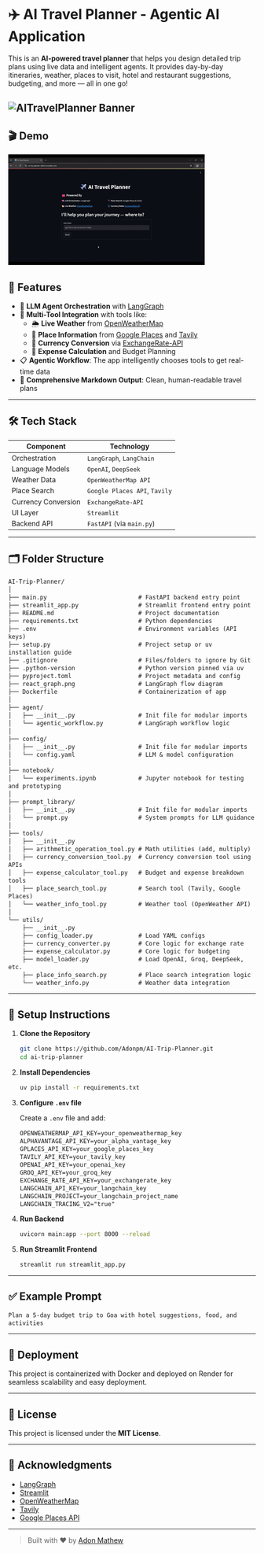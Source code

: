 # ✈️ AI Travel Planner - Agentic AI Application

This is an **AI-powered travel planner** that helps you design detailed trip plans using live data and intelligent agents. It provides day-by-day itineraries, weather, places to visit, hotel and restaurant suggestions, budgeting, and more — all in one go!

![AITravelPlanner Banner](https://img.shields.io/badge/AI%20Travel%20Planner-Agentic%20AI%20Application-blue?style=for-the-badge)
---

## 🎬 Demo

![AI Travel Planner Demo](demo/ai-travel-planner-video.gif)

## 🚀 Features

- 🧠 **LLM Agent Orchestration** with [LangGraph](https://github.com/langchain-ai/langgraph)
- 💬 **Multi-Tool Integration** with tools like:
  - 🌦️ **Live Weather** from [OpenWeatherMap](https://openweathermap.org/)
  - 📍 **Place Information** from [Google Places](https://developers.google.com/maps/documentation/places/web-service/overview) and [Tavily](https://www.tavily.com/)
  - 💱 **Currency Conversion** via [ExchangeRate-API](https://www.exchangerate-api.com/)
  - 🧾 **Expense Calculation** and Budget Planning
- 📋 **Agentic Workflow**: The app intelligently chooses tools to get real-time data
- 📄 **Comprehensive Markdown Output**: Clean, human-readable travel plans

---

## 🛠️ Tech Stack

| Component          | Technology                          |
|--------------------|-------------------------------------|
| Orchestration      | `LangGraph`, `LangChain`            |
| Language Models    | `OpenAI`, `DeepSeek`                |
| Weather Data       | `OpenWeatherMap API`                |
| Place Search       | `Google Places API`, `Tavily`       |
| Currency Conversion| `ExchangeRate-API`                  |
| UI Layer           | `Streamlit`                         |
| Backend API        | `FastAPI` (via `main.py`)           |

---

## 🗂️ Folder Structure

```
AI-Trip-Planner/
│
├── main.py                          # FastAPI backend entry point
├── streamlit_app.py                 # Streamlit frontend entry point
├── README.md                        # Project documentation
├── requirements.txt                 # Python dependencies
├── .env                             # Environment variables (API keys)
├── setup.py                         # Project setup or uv installation guide
├── .gitignore                       # Files/folders to ignore by Git
├── .python-version                  # Python version pinned via uv
├── pyproject.toml                   # Project metadata and config
├── react_graph.png                  # LangGraph flow diagram
├── Dockerfile                       # Containerization of app
│
├── agent/
│   ├── __init__.py                  # Init file for modular imports
│   └── agentic_workflow.py          # LangGraph workflow logic
│
├── config/
│   ├── __init__.py                  # Init file for modular imports
│   └── config.yaml                  # LLM & model configuration
│
├── notebook/
│   └── experiments.ipynb            # Jupyter notebook for testing and prototyping
│
├── prompt_library/
│   ├── __init__.py                  # Init file for modular imports
│   └── prompt.py                    # System prompts for LLM guidance
│
├── tools/
│   ├── __init__.py
│   ├── arithmetic_operation_tool.py # Math utilities (add, multiply)
│   ├── currency_conversion_tool.py  # Currency conversion tool using APIs
│   ├── expense_calculator_tool.py   # Budget and expense breakdown tools
│   ├── place_search_tool.py         # Search tool (Tavily, Google Places)
│   └── weather_info_tool.py         # Weather tool (OpenWeather API)
│
└── utils/
    ├── __init__.py
    ├── config_loader.py             # Load YAML configs
    ├── currency_converter.py        # Core logic for exchange rate
    ├── expense_calculator.py        # Core logic for budgeting
    ├── model_loader.py              # Load OpenAI, Groq, DeepSeek, etc.
    ├── place_info_search.py         # Place search integration logic
    └── weather_info.py              # Weather data integration
```

---

## 🧰 Setup Instructions

1. **Clone the Repository**

   ```bash
   git clone https://github.com/Adonpm/AI-Trip-Planner.git
   cd ai-trip-planner
   ```

2. **Install Dependencies**

   ```bash
   uv pip install -r requirements.txt
   ```

3. **Configure `.env` file**

   Create a `.env` file and add:

   ```env
   OPENWEATHERMAP_API_KEY=your_openweathermap_key
   ALPHAVANTAGE_API_KEY=your_alpha_vantage_key
   GPLACES_API_KEY=your_google_places_key
   TAVILY_API_KEY=your_tavily_key
   OPENAI_API_KEY=your_openai_key
   GROQ_API_KEY=your_groq_key
   EXCHANGE_RATE_API_KEY=your_exchangerate_key
   LANGCHAIN_API_KEY=your_langchain_key
   LANGCHAIN_PROJECT=your_langchain_project_name
   LANGCHAIN_TRACING_V2="true"
   ```

4. **Run Backend**

   ```bash
   uvicorn main:app --port 8000 --reload
   ```

5. **Run Streamlit Frontend**

   ```bash
   streamlit run streamlit_app.py
   ```

---

## ✅ Example Prompt

```
Plan a 5-day budget trip to Goa with hotel suggestions, food, and activities
```

---

## 🚀 Deployment

This project is containerized with Docker and deployed on Render for seamless scalability and easy deployment.

---

## 📎 License

This project is licensed under the **MIT License**.

---

## 🙌 Acknowledgments

- [LangGraph](https://github.com/langchain-ai/langgraph)
- [Streamlit](https://streamlit.io/)
- [OpenWeatherMap](https://openweathermap.org/)
- [Tavily](https://www.tavily.com/)
- [Google Places API](https://developers.google.com/maps/documentation/places)

---

> Built with ❤️ by [Adon Mathew](https://github.com/Adonpm)

